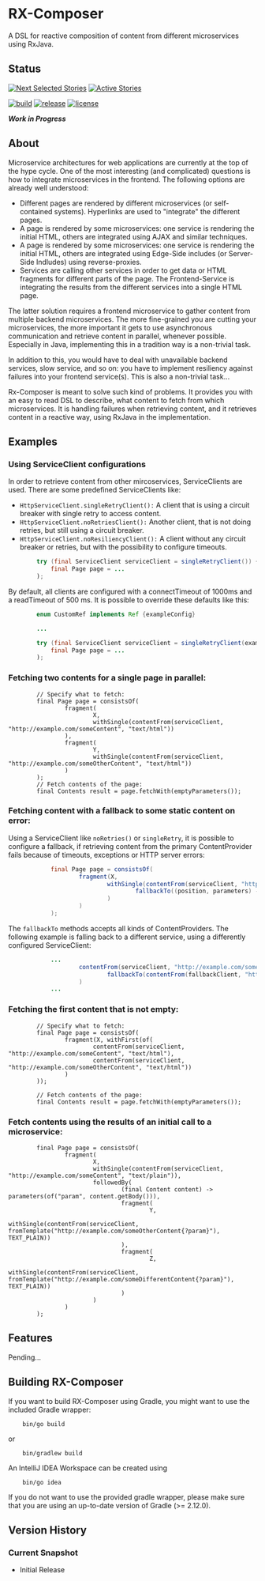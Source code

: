 # RX-Composer

A DSL for reactive composition of content from different microservices using RxJava.

## Status

[![Next Selected Stories](https://badge.waffle.io/otto-de/rx-composer.svg?label=Ready&title=Selected)](http://waffle.io/otto-de/rx-composer)
[![Active Stories](https://badge.waffle.io/otto-de/rx-composer.svg?label=In%20Progress&title=Doing)](http://waffle.io/otto-de/rx-composer)

[![build](https://travis-ci.org/otto-de/rx-composer.svg?branch=master)](https://travis-ci.org/otto-de/rx-composer?branch=master)
[![release](https://maven-badges.herokuapp.com/maven-central/de.otto.rx-composer/composer-core/badge.svg)](https://maven-badges.herokuapp.com/maven-central/de.otto.rx-composer/composer-core)
[![license](https://img.shields.io/github/license/otto-de/rx-composer.svg)](./LICENSE)

_**Work in Progress**_

## About

Microservice architectures for web applications are currently at the top of the hype cycle. One of the most interesting (and complicated)
questions is how to integrate microservices in the frontend. The following options are already well understood:
* Different pages are rendered by different microservices (or self-contained systems). Hyperlinks are used to "integrate" the different pages.
* A page is rendered by some microservices: one service is rendering the initial HTML, others are integrated using AJAX and similar techniques.
* A page is rendered by some microservices: one service is rendering the initial HTML, others are integrated using Edge-Side includes (or Server-Side Indludes) using reverse-proxies.
* Services are calling other services in order to get data or HTML fragments for different parts of the page. The Frontend-Service is integrating the results from the different services into a single HTML page.

The latter solution requires a frontend microservice to gather content from multiple backend microservices. The more fine-grained you are cutting your microservices, the more important it gets to use asynchronous communication and retrieve content in parallel, whenever possible. Especially in Java, implementing this in a tradition way is a non-trivial task.

In addition to this, you would have to deal with unavailable backend services, slow service, and so on: you have to implement resiliency against failures into your frontend service(s). This is also a non-trivial task...

Rx-Composer is meant to solve such kind of problems. It provides you with an easy to read DSL to describe, what content to fetch from which microservices. It is handling failures when retrieving content, and it retrieves content in a reactive way, using RxJava in the implementation.

## Examples

### Using ServiceClient configurations

In order to retrieve content from other mircoservices, ServiceClients are used. There are some predefined
ServiceClients like:
* `HttpServiceClient.singleRetryClient():` A client that is using a circuit breaker with single retry to access content.
* `HttpServiceClient.noRetriesClient():` Another client, that is not doing retries, but still using a circuit breaker.
* `HttpServiceClient.noResiliencyClient():` A client without any circuit breaker or retries, but with the possibility to
 configure timeouts.

```java
        try (final ServiceClient serviceClient = singleRetryClient()) {
            final Page page = ...
        );

```

By default, all clients are configured with a connectTimeout of 1000ms and a readTimeout of 500 ms. It is possible to override these
defaults like this:

```java
        enum CustomRef implements Ref {exampleConfig}

        ...

        try (final ServiceClient serviceClient = singleRetryClient(exampleConfig, 200, 50)) {
            final Page page = ...
        );

```

### Fetching two contents for a single page in parallel:
       
            // Specify what to fetch:
            final Page page = consistsOf(
                    fragment(
                            X,
                            withSingle(contentFrom(serviceClient, "http://example.com/someContent", "text/html"))
                    ),
                    fragment(
                            Y,
                            withSingle(contentFrom(serviceClient, "http://example.com/someOtherContent", "text/html"))
                    )
            );
            // Fetch contents of the page:
            final Contents result = page.fetchWith(emptyParameters());

### Fetching content with a fallback to some static content on error:

Using a ServiceClient like `noRetries()` or `singleRetry`, it is possible to configure a fallback, if retrieving content
from the primary ContentProvider fails because of timeouts, exceptions or HTTP server errors:

```java
            final Page page = consistsOf(
                    fragment(X,
                            withSingle(contentFrom(serviceClient, "http://example.com/someContent", TEXT_PLAIN,
                                    fallbackTo((position, parameters) -> just(fallbackContent(position, "Some Fallback Content"))))
                            )
                    )
            );

```

The `fallbackTo` methods accepts all kinds of ContentProviders. The following example is falling back to a different
service, using a differently configured ServiceClient:

```java
            ...
                    contentFrom(serviceClient, "http://example.com/someContent", TEXT_PLAIN,
                            fallbackTo(contentFrom(fallbackClient, "http://example.com/someFallbackContent", TEXT_PLAIN))
                    )
            ...

```

### Fetching the first content that is not empty:

            // Specify what to fetch:
            final Page page = consistsOf(
                    fragment(X, withFirst(of(
                            contentFrom(serviceClient, "http://example.com/someContent", "text/html"),
                            contentFrom(serviceClient, "http://example.com/someOtherContent", "text/html"))
                    )
            ));

            // Fetch contents of the page:
            final Contents result = page.fetchWith(emptyParameters());

### Fetch contents using the results of an initial call to a microservice:

            final Page page = consistsOf(
                    fragment(
                            X,
                            withSingle(contentFrom(serviceClient, "http://example.com/someContent", "text/plain")),
                            followedBy(
                                    (final Content content) -> parameters(of("param", content.getBody())),
                                    fragment(
                                            Y,
                                            withSingle(contentFrom(serviceClient, fromTemplate("http://example.com/someOtherContent{?param}"), TEXT_PLAIN))
                                    ),
                                    fragment(
                                            Z,
                                            withSingle(contentFrom(serviceClient, fromTemplate("http://example.com/someDifferentContent{?param}"), TEXT_PLAIN))
                                    )
                            )
                    )
            );
            
## Features

Pending...

## Building RX-Composer

If you want to build RX-Composer using Gradle, you might want to use
 the included Gradle wrapper:

```
    bin/go build
```
 or

```
    bin/gradlew build
```

 An IntelliJ IDEA Workspace can be created using

```
    bin/go idea
```

If you do not want to use the provided gradle wrapper, please make sure
that you are using an up-to-date version of Gradle (>= 2.12.0).

## Version History

### Current Snapshot

* Initial Release
